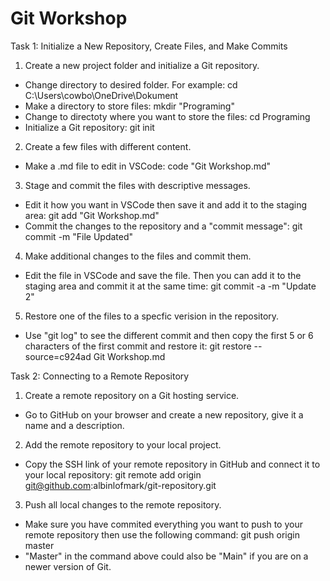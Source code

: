 # Git Workshop

Task 1: Initialize a New Repository, Create Files, and Make Commits
1. Create a new project folder and initialize a Git repository.

 - Change directory to desired folder. For example: cd C:\Users\cowbo\OneDrive\Dokument
 - Make a directory to store files: mkdir "Programing"
 - Change to directoty where you want to store the files: cd Programing
 - Initialize a Git repository: git init

2. Create a few files with different content.

 - Make a .md file to edit in VSCode: code "Git Workshop.md"

3. Stage and commit the files with descriptive messages.
 - Edit it how you want in VSCode then save it and add it to the staging area: git add "Git Workshop.md"
 - Commit the changes to the repository and a "commit message": git commit -m "File Updated"

4. Make additional changes to the files and commit them.
 - Edit the file in VSCode and save the file. Then you can add it to the staging area and commit it at the same time: git commit -a -m "Update 2"

5. Restore one of the files to a specfic verision in the repository.
 - Use "git log" to see the different commit and then copy the first 5 or 6 characters of the first commit and restore it: git restore --source=c924ad Git Workshop.md

Task 2: Connecting to a Remote Repository
1. Create a remote repository on a Git hosting service.
 - Go to GitHub on your browser and create a new repository, give it a name and a description.

2. Add the remote repository to your local project.
 - Copy the SSH link of your remote repository in GitHub and connect it to your local repository: git remote add origin git@github.com:albinlofmark/git-repository.git

3. Push all local changes to the remote repository.
 - Make sure you have commited everything you want to push to your remote repository then use the following command: git push origin master 
 - "Master" in the command above could also be "Main" if you are on a newer version of Git.